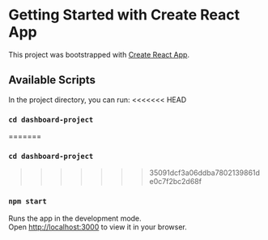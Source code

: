 # Getting Started with Create React App

This project was bootstrapped with [Create React App](https://github.com/facebook/create-react-app).

## Available Scripts

In the project directory, you can run:
<<<<<<< HEAD
### `cd dashboard-project`
=======

### `cd dashboard-project`

>>>>>>> 35091dcf3a06ddba7802139861de0c7f2bc2d68f
### `npm start`

Runs the app in the development mode.\
Open [http://localhost:3000](http://localhost:3000) to view it in your browser.



